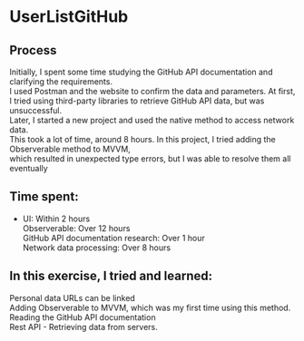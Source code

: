 # UserListGitHub

## Process
Initially, I spent some time studying the GitHub API documentation and clarifying the requirements.<br>
I used Postman and the website to confirm the data and parameters. At first,<br>
I tried using third-party libraries to retrieve GitHub API data, but was unsuccessful.<br>
Later, I started a new project and used the native method to access network data.<br>
This took a lot of time, around 8 hours. In this project, I tried adding the Observerable method to MVVM,<br>
which resulted in unexpected type errors, but I was able to resolve them all eventually<br>

## Time spent:<br> 
  * UI: Within 2 hours<br>
  Observerable: Over 12 hours<br>
  GitHub API documentation research: Over 1 hour<br>
  Network data processing: Over 8 hours<br>

## In this exercise, I tried and learned:<br>

Personal data URLs can be linked<br>
Adding Observerable to MVVM, which was my first time using this method.<br>
Reading the GitHub API documentation<br>
Rest API - Retrieving data from servers.

